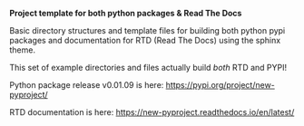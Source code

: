 **Project template for both python packages & Read The Docs**

Basic directory structures and template files for building both python pypi\
packages and documentation for RTD (Read The Docs) using the sphinx theme.

This set of example directories and files actually build *both* RTD and PYPI!

Python package release v0.01.09 is here: https://pypi.org/project/new-pyproject/

RTD documentation is here: https://new-pyproject.readthedocs.io/en/latest/



